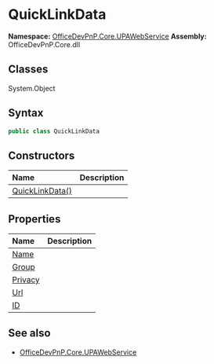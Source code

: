 # QuickLinkData

**Namespace:** [OfficeDevPnP.Core.UPAWebService](OfficeDevPnP.Core.UPAWebService.md)
**Assembly:** OfficeDevPnP.Core.dll
## Classes
System.Object
## Syntax
```C#
public class QuickLinkData
```
## Constructors
|**Name**|**Description**|
|:-----|:-----|
| [QuickLinkData()](QuickLinkDataconstructor1details.md) | 
## Properties
|**Name**|**Description**|
|:-----|:-----|
| [Name](QuickLinkData.Name.md) | 
| [Group](QuickLinkData.Group.md) | 
| [Privacy](QuickLinkData.Privacy.md) | 
| [Url](QuickLinkData.Url.md) | 
| [ID](QuickLinkData.ID.md) | 
## See also
- [OfficeDevPnP.Core.UPAWebService](OfficeDevPnP.Core.UPAWebService.md)
